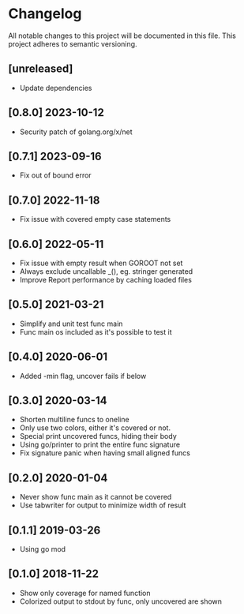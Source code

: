 # Changelog

All notable changes to this project will be documented in this file.
This project adheres to semantic versioning.

## [unreleased]

- Update dependencies

## [0.8.0] 2023-10-12

- Security patch of golang.org/x/net

## [0.7.1] 2023-09-16

- Fix out of bound error

## [0.7.0] 2022-11-18

- Fix issue with covered empty case statements

## [0.6.0] 2022-05-11

- Fix issue with empty result when GOROOT not set
- Always exclude uncallable _(), eg. stringer generated
- Improve Report performance by caching loaded files

## [0.5.0] 2021-03-21

- Simplify and unit test func main
- Func main os included as it's possible to test it

## [0.4.0] 2020-06-01

- Added -min flag, uncover fails if below

## [0.3.0] 2020-03-14

- Shorten multiline funcs to oneline
- Only use two colors, either it's covered or not.
- Special print uncovered funcs, hiding their body
- Using go/printer to print the entire func signature
- Fix signature panic when having small aligned funcs

## [0.2.0] 2020-01-04

- Never show func main as it cannot be covered
- Use tabwriter for output to minimize width of result

## [0.1.1] 2019-03-26

- Using go mod

## [0.1.0] 2018-11-22

- Show only coverage for named function
- Colorized output to stdout by func, only uncovered are shown
